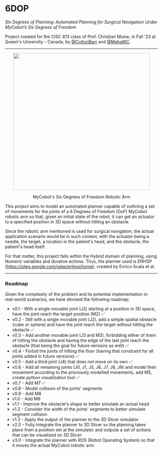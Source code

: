 # 6DOP
_Six Degrees of Planning: Automated Planning for Surgical Navigation Under MyCobot’s Six Degrees of Freedom_

Project created for the CISC 813 class of Prof. Christian Muise, in Fall '23 at Queen's University - Canada, by <a href="https://github.com/ColtonBarr">@ColtonBarr</a> and <a href="https://github.com/MahatKC">@MahatKC</a>.

---

<p align="center">
  <a href="https://shop.elephantrobotics.com/en-ca/products/mycobot-pi-worlds-smallest-and-lightest-six-axis-collaborative-robot"><img src="https://shop.elephantrobotics.com/cdn/shop/products/myCobot280Pi_d059bf49-0c40-402b-ae52-3617c81d2cc7_1000x.png?v=1676893070" align="middle" width="450" ></a>
</p>

<p align="center">
  MyCobot's Six Degrees of Freedom Robotic Arm
</p>

This project aims to model an automated planner capable of outlining a set of movements for the joints of a 6 Degrees of Freedom (DoF) MyCobot robotic arm so that, given an initial state of the robot, it can get an actuator to a specified position in 3D space without hitting an obstacle.

Since the robotic arm mentioned is used for surgical navigation, the actual application scenario would be in such context, with the actuator being a needle, the target, a location in the patient's head, and the obstacle, the patient's head itself.

For that matter, this project falls within the Hybrid domain of planning, using Numeric variables and durative actions. Thus, the planner used is ENHSP (https://sites.google.com/view/enhsp/home), created by Enrico Scala et al.

---

### Roadmap

Given the complexity of the problem and its potential implementation in real-world scenarios, we have devised the following roadmap:

- v0.1 - With a single movable joint (J2) starting at a position in 3D space, have the joint reach the target position (M2) ✅
- v0.2 - Still with a single movable joint (J2), add a simple spatial obstacle (cube or sphere) and have the joint reach the target without hitting the obstacle ✅
- v0.3 - Add another movable joint (J3 and M3), forbidding either of them of hitting the obstacle and having the edge of the last joint reach the obstacle (that being the goal for future versions as well) ✅
- v0.4 - Forbid the joints of hitting the floor (having that constraint for all joints added in future versions) ✅
- v0.5 - Add a third joint (J4) that does not move on its own ✅
- v0.6 - Add all remaining joints (J0, J1, J5, J6, J7, J8, J9) and model their movement according to the previously modelled movements, add M5, create python visualization tool ✅
- v0.7 - Add M7 ✅
- v0.8 - Model collision of the joints' segments
- v0.9 - Add M8
- v1.0 - Add M9
- v1.1 - Improve the obstacle's shape to better simulate an actual head
- v1.2 - Consider the width of the joints' segments to better simulate segment collision
- v1.3 - Apply the output of the planner to the 3D Slicer simulator
- v2.0 - Fully integrate the planner to 3D Slicer so the planning takes place from a position set at the simulator and outputs a set of actions that can be visualized on 3D Slicer
- v3.0 - Integrate the planner with ROS (Robot Operating System) so that it moves the actual MyCobot robotic arm
